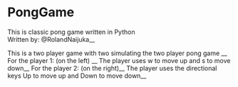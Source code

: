 # PongGame

This is classic pong game written in Python\
Written by: @RolandNaijuka__

This is a two player game with two simulating the two player pong game __
For the player 1: (on the left) __
  The player uses w to move up and s to move down__
For the player 2: (on the right)__
  The player uses the directional keys Up to move up and Down to move down__
  
